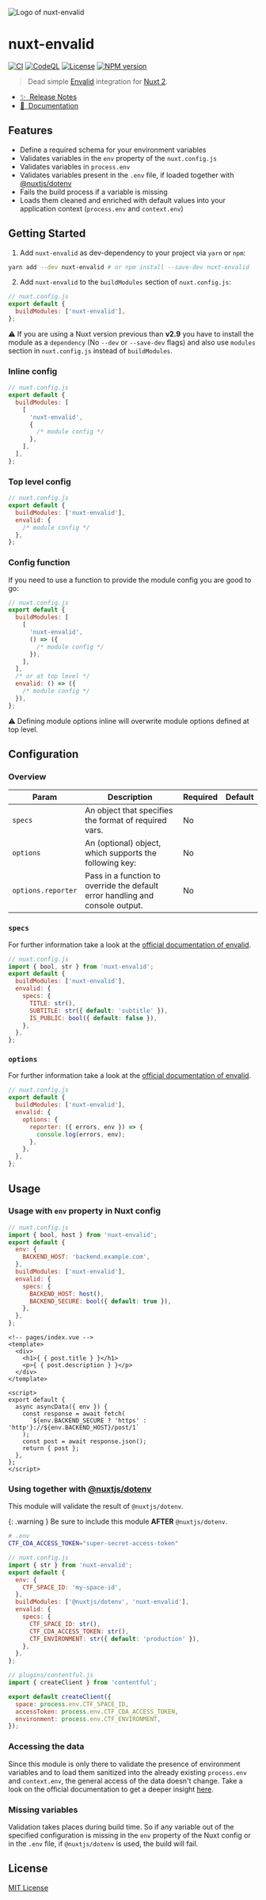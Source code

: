 ![Logo of nuxt-envalid](/docs/assets/images/banner_1.png)

# nuxt-envalid

[![CI](https://github.com/manuelhenke/nuxt-envalid/actions/workflows/ci.yml/badge.svg)](https://github.com/manuelhenke/nuxt-envalid/actions/workflows/ci.yml)
[![CodeQL](https://github.com/manuelhenke/nuxt-envalid/actions/workflows/codeql-analysis.yml/badge.svg)](https://github.com/manuelhenke/nuxt-envalid/actions/workflows/codeql-analysis.yml)
[![License](https://img.shields.io/github/license/manuelhenke/nuxt-envalid)](./LICENSE)
[![NPM version](https://img.shields.io/npm/v/nuxt-envalid.svg?style=flat)](https://www.npmjs.com/package/nuxt-envalid)

> Dead simple [Envalid](https://github.com/af/envalid) integration for [Nuxt 2](https://nuxtjs.org).

- [✨ &nbsp;Release Notes](CHANGELOG.md)
- [📖 &nbsp;Documentation](https://nuxt-envalid.henkebyte.com)

## Features

- Define a required schema for your environment variables
- Validates variables in the `env` property of the `nuxt.config.js`
- Validates variables in `process.env`
- Validates variables present in the `.env` file, if loaded together with [@nuxtjs/dotenv](https://github.com/nuxt-community/dotenv-module)
- Fails the build process if a variable is missing
- Loads them cleaned and enriched with default values into your application context (`process.env` and `context.env`)

## Getting Started

1. Add `nuxt-envalid` as dev-dependency to your project via `yarn` or `npm`:

```sh
yarn add --dev nuxt-envalid # or npm install --save-dev nuxt-envalid
```

2. Add `nuxt-envalid` to the `buildModules` section of `nuxt.config.js`:

```js
// nuxt.config.js
export default {
  buildModules: ['nuxt-envalid'],
};
```

:warning: If you are using a Nuxt version previous than **v2.9** you have to install the module as a `dependency` (No `--dev` or `--save-dev` flags) and also use `modules` section in `nuxt.config.js` instead of `buildModules`.

### Inline config

```js
// nuxt.config.js
export default {
  buildModules: [
    [
      'nuxt-envalid',
      {
        /* module config */
      },
    ],
  ],
};
```

### Top level config

```js
// nuxt.config.js
export default {
  buildModules: ['nuxt-envalid'],
  envalid: {
    /* module config */
  },
};
```

### Config function

If you need to use a function to provide the module config you are good to go:

```js
// nuxt.config.js
export default {
  buildModules: [
    [
      'nuxt-envalid',
      () => ({
        /* module config */
      }),
    ],
  ],
  /* or at top level */
  envalid: () => ({
    /* module config */
  }),
};
```

:warning: Defining module options inline will overwrite module options defined at top level.

## Configuration

### Overview

| Param              | Description                                                                   | Required | Default |
| ------------------ | ----------------------------------------------------------------------------- | -------- | ------- |
| `specs`            | An object that specifies the format of required vars.                         | No       |         |
| `options`          | An (optional) object, which supports the following key:                       | No       |         |
| `options.reporter` | Pass in a function to override the default error handling and console output. | No       |         |

### `specs`

For further information take a look at the [official documentation of envalid](https://github.com/af/envalid#validator-types).

```js
// nuxt.config.js
import { bool, str } from 'nuxt-envalid';
export default {
  buildModules: ['nuxt-envalid'],
  envalid: {
    specs: {
      TITLE: str(),
      SUBTITLE: str({ default: 'subtitle' }),
      IS_PUBLIC: bool({ default: false }),
    },
  },
};
```

### `options`

For further information take a look at the [official documentation of envalid](https://github.com/af/envalid#error-reporting).

```js
// nuxt.config.js
export default {
  buildModules: ['nuxt-envalid'],
  envalid: {
    options: {
      reporter: ({ errors, env }) => {
        console.log(errors, env);
      },
    },
  },
};
```

## Usage

### Usage with `env` property in Nuxt config

```js
// nuxt.config.js
import { bool, host } from 'nuxt-envalid';
export default {
  env: {
    BACKEND_HOST: 'backend.example.com',
  },
  buildModules: ['nuxt-envalid'],
  envalid: {
    specs: {
      BACKEND_HOST: host(),
      BACKEND_SECURE: bool({ default: true }),
    },
  },
};
```

```vue
<!-- pages/index.vue -->
<template>
  <div>
    <h1>{ { post.title } }</h1>
    <p>{ { post.description } }</p>
  </div>
</template>

<script>
export default {
  async asyncData({ env }) {
    const response = await fetch(
      `${env.BACKEND_SECURE ? 'https' : 'http'}://${env.BACKEND_HOST}/post/1`
    );
    const post = await response.json();
    return { post };
  },
};
</script>
```

### Using together with [@nuxtjs/dotenv](https://github.com/nuxt-community/dotenv-module)

This module will validate the result of `@nuxtjs/dotenv`.

{: .warning }
Be sure to include this module **AFTER** `@nuxtjs/dotenv`.

```sh
# .env
CTF_CDA_ACCESS_TOKEN="super-secret-access-token"
```

```js
// nuxt.config.js
import { str } from 'nuxt-envalid';
export default {
  env: {
    CTF_SPACE_ID: 'my-space-id',
  },
  buildModules: ['@nuxtjs/dotenv', 'nuxt-envalid'],
  envalid: {
    specs: {
      CTF_SPACE_ID: str(),
      CTF_CDA_ACCESS_TOKEN: str(),
      CTF_ENVIRONMENT: str({ default: 'production' }),
    },
  },
};
```

```js
// plugins/contentful.js
import { createClient } from 'contentful';

export default createClient({
  space: process.env.CTF_SPACE_ID,
  accessToken: process.env.CTF_CDA_ACCESS_TOKEN,
  environment: process.env.CTF_ENVIRONMENT,
});
```

### Accessing the data

Since this module is only there to validate the presence of environment variables and to load them sanitized into the already existing `process.env` and `context.env`, the general access of the data doesn't change. Take a look on the official documentation to get a deeper insight [here](https://nuxtjs.org/docs/configuration-glossary/configuration-env/).

### Missing variables

Validation takes places during build time. So if any variable out of the specified configuration is missing in the `env` property of the Nuxt config or in the `.env` file, if `@nuxtjs/dotenv` is used, the build will fail.

## License

[MIT License](./LICENSE)
